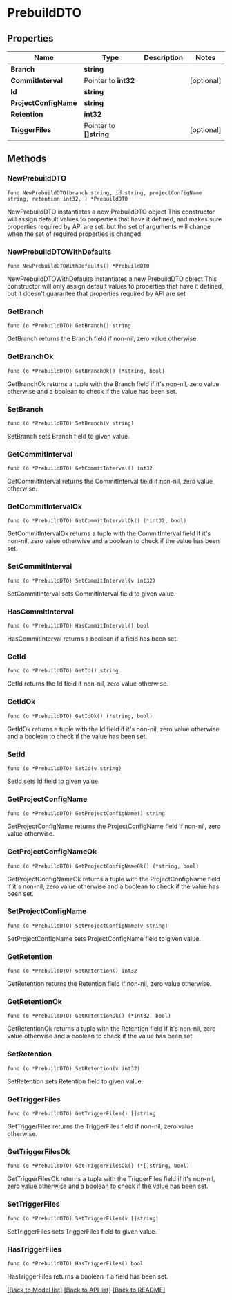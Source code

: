 # PrebuildDTO

## Properties

Name | Type | Description | Notes
------------ | ------------- | ------------- | -------------
**Branch** | **string** |  | 
**CommitInterval** | Pointer to **int32** |  | [optional] 
**Id** | **string** |  | 
**ProjectConfigName** | **string** |  | 
**Retention** | **int32** |  | 
**TriggerFiles** | Pointer to **[]string** |  | [optional] 

## Methods

### NewPrebuildDTO

`func NewPrebuildDTO(branch string, id string, projectConfigName string, retention int32, ) *PrebuildDTO`

NewPrebuildDTO instantiates a new PrebuildDTO object
This constructor will assign default values to properties that have it defined,
and makes sure properties required by API are set, but the set of arguments
will change when the set of required properties is changed

### NewPrebuildDTOWithDefaults

`func NewPrebuildDTOWithDefaults() *PrebuildDTO`

NewPrebuildDTOWithDefaults instantiates a new PrebuildDTO object
This constructor will only assign default values to properties that have it defined,
but it doesn't guarantee that properties required by API are set

### GetBranch

`func (o *PrebuildDTO) GetBranch() string`

GetBranch returns the Branch field if non-nil, zero value otherwise.

### GetBranchOk

`func (o *PrebuildDTO) GetBranchOk() (*string, bool)`

GetBranchOk returns a tuple with the Branch field if it's non-nil, zero value otherwise
and a boolean to check if the value has been set.

### SetBranch

`func (o *PrebuildDTO) SetBranch(v string)`

SetBranch sets Branch field to given value.


### GetCommitInterval

`func (o *PrebuildDTO) GetCommitInterval() int32`

GetCommitInterval returns the CommitInterval field if non-nil, zero value otherwise.

### GetCommitIntervalOk

`func (o *PrebuildDTO) GetCommitIntervalOk() (*int32, bool)`

GetCommitIntervalOk returns a tuple with the CommitInterval field if it's non-nil, zero value otherwise
and a boolean to check if the value has been set.

### SetCommitInterval

`func (o *PrebuildDTO) SetCommitInterval(v int32)`

SetCommitInterval sets CommitInterval field to given value.

### HasCommitInterval

`func (o *PrebuildDTO) HasCommitInterval() bool`

HasCommitInterval returns a boolean if a field has been set.

### GetId

`func (o *PrebuildDTO) GetId() string`

GetId returns the Id field if non-nil, zero value otherwise.

### GetIdOk

`func (o *PrebuildDTO) GetIdOk() (*string, bool)`

GetIdOk returns a tuple with the Id field if it's non-nil, zero value otherwise
and a boolean to check if the value has been set.

### SetId

`func (o *PrebuildDTO) SetId(v string)`

SetId sets Id field to given value.


### GetProjectConfigName

`func (o *PrebuildDTO) GetProjectConfigName() string`

GetProjectConfigName returns the ProjectConfigName field if non-nil, zero value otherwise.

### GetProjectConfigNameOk

`func (o *PrebuildDTO) GetProjectConfigNameOk() (*string, bool)`

GetProjectConfigNameOk returns a tuple with the ProjectConfigName field if it's non-nil, zero value otherwise
and a boolean to check if the value has been set.

### SetProjectConfigName

`func (o *PrebuildDTO) SetProjectConfigName(v string)`

SetProjectConfigName sets ProjectConfigName field to given value.


### GetRetention

`func (o *PrebuildDTO) GetRetention() int32`

GetRetention returns the Retention field if non-nil, zero value otherwise.

### GetRetentionOk

`func (o *PrebuildDTO) GetRetentionOk() (*int32, bool)`

GetRetentionOk returns a tuple with the Retention field if it's non-nil, zero value otherwise
and a boolean to check if the value has been set.

### SetRetention

`func (o *PrebuildDTO) SetRetention(v int32)`

SetRetention sets Retention field to given value.


### GetTriggerFiles

`func (o *PrebuildDTO) GetTriggerFiles() []string`

GetTriggerFiles returns the TriggerFiles field if non-nil, zero value otherwise.

### GetTriggerFilesOk

`func (o *PrebuildDTO) GetTriggerFilesOk() (*[]string, bool)`

GetTriggerFilesOk returns a tuple with the TriggerFiles field if it's non-nil, zero value otherwise
and a boolean to check if the value has been set.

### SetTriggerFiles

`func (o *PrebuildDTO) SetTriggerFiles(v []string)`

SetTriggerFiles sets TriggerFiles field to given value.

### HasTriggerFiles

`func (o *PrebuildDTO) HasTriggerFiles() bool`

HasTriggerFiles returns a boolean if a field has been set.


[[Back to Model list]](../README.md#documentation-for-models) [[Back to API list]](../README.md#documentation-for-api-endpoints) [[Back to README]](../README.md)


